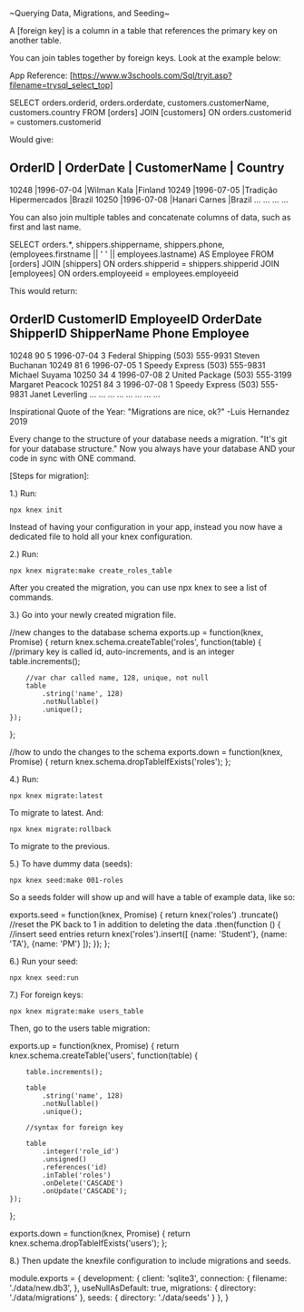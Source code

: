 ~Querying Data, Migrations, and Seeding~

A [foreign key] is a column in a table that references the primary key on another table.

You can join tables together by foreign keys. Look at the example below:

App Reference: [https://www.w3schools.com/Sql/tryit.asp?filename=trysql_select_top]

SELECT orders.orderid, orders.orderdate, customers.customerName, customers.country
FROM [orders]
JOIN [customers]
ON orders.customerid = customers.customerid

Would give:

OrderID	| OrderDate  |	CustomerName	       | Country
---------------------------------------------------------
10248	|1996-07-04	 |Wilman Kala	           |Finland
10249	|1996-07-05	 |Tradição Hipermercados   |Brazil
10250	|1996-07-08	 |Hanari Carnes	           |Brazil
...     ...          ...                       ...

You can also join multiple tables and concatenate columns of data, such as first and last name.

SELECT orders.*, shippers.shippername, shippers.phone,
 (employees.firstname || ' ' || employees.lastname) AS Employee
FROM [orders]
JOIN [shippers] ON orders.shipperid = shippers.shipperid
JOIN [employees] ON orders.employeeid = employees.employeeid

This would return:

OrderID	CustomerID	EmployeeID	OrderDate	ShipperID	   ShipperName	         Phone	        Employee
---------------------------------------------------------------------------------------------------------------
10248	    90          5	    1996-07-04	    3	    Federal Shipping	(503) 555-9931	Steven Buchanan
10249	    81          6	    1996-07-05	    1	    Speedy Express  	(503) 555-9831	Michael Suyama
10250	    34	        4	    1996-07-08	    2	    United Package  	(503) 555-3199	Margaret Peacock
10251	    84	        3	    1996-07-08	    1	    Speedy Express  	(503) 555-9831	Janet Leverling
...        ...         ...      ...            ...      ...                 ...             ...

Inspirational Quote of the Year:
"Migrations are nice, ok?" -Luis Hernandez 2019

Every change to the structure of your database needs a migration. 
"It's git for your database structure." 
Now you always have your database AND your code in sync with ONE command.

[Steps for migration]:

1.) Run:

    npx knex init

Instead of having your configuration in your app, instead you now have a dedicated file to hold all your knex configuration.

2.) Run:

    npx knex migrate:make create_roles_table

After you created the migration, you can use npx knex to see a list of commands.

3.) Go into your newly created migration file.

//new changes to the database schema
exports.up = function(knex, Promise) {
    return knex.schema.createTable('roles', function(table) {
        //primary key is called id, auto-increments, and is an integer
        table.increments();

        //var char called name, 128, unique, not null
        table
            .string('name', 128)
            .notNullable()
            .unique();
    });
};

//how to undo the changes to the schema
exports.down = function(knex, Promise) {
    return knex.schema.dropTableIfExists('roles');
};

4.) Run:

    npx knex migrate:latest

To migrate to latest. And:

    npx knex migrate:rollback

To migrate to the previous.

5.) To have dummy data (seeds):

    npx knex seed:make 001-roles

So a seeds folder will show up and will have a table of example data, like so:

exports.seed = function(knex, Promise) {
    return knex('roles')
        .truncate() //reset the PK back to 1 in addition to deleting the data
        .then(function () {
            //insert seed entries
            return knex('roles').insert([
                {name: 'Student'},
                {name: 'TA'},
                {name: 'PM'}
            ]);
        });
};

6.) Run your seed:

    npx knex seed:run

7.) For foreign keys:

    npx knex migrate:make users_table

Then, go to the users table migration:


exports.up = function(knex, Promise) {
    return knex.schema.createTable('users', function(table) {

        table.increments();

        table
            .string('name', 128)
            .notNullable()
            .unique();

        //syntax for foreign key

        table
            .integer('role_id')
            .unsigned()
            .references('id)
            .inTable('roles')
            .onDelete('CASCADE')
            .onUpdate('CASCADE');
    });
};

exports.down = function(knex, Promise) {
    return knex.schema.dropTableIfExists('users');
};

8.) Then update the knexfile configuration to include migrations and seeds.


module.exports = {
    development: {
        client: 'sqlite3',
        connection: {
            filename: './data/new.db3',
        },
         useNullAsDefault: true,
        migrations: {
            directory: './data/migrations'
         },
         seeds: {
            directory: './data/seeds'
        }
    },
}





